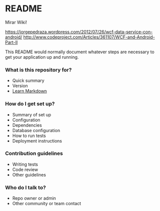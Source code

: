 # README #

Mirar Wiki!

https://jorgepedraza.wordpress.com/2012/07/26/wcf-data-service-con-android/
http://www.codeproject.com/Articles/361107/WCF-and-Android-Part-II

This README would normally document whatever steps are necessary to get your application up and running.

### What is this repository for? ###

* Quick summary
* Version
* [Learn Markdown](https://bitbucket.org/tutorials/markdowndemo)

### How do I get set up? ###

* Summary of set up
* Configuration
* Dependencies
* Database configuration
* How to run tests
* Deployment instructions

### Contribution guidelines ###

* Writing tests
* Code review
* Other guidelines

### Who do I talk to? ###

* Repo owner or admin
* Other community or team contact
